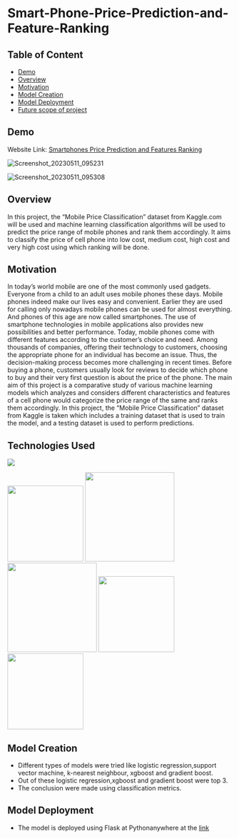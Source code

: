 # Smart-Phone-Price-Prediction-and-Feature-Ranking

## Table of Content
  * [Demo](#demo)
  * [Overview](#overview)
  * [Motivation](#motivation)
  * [Model Creation](#model-creation)
  * [Model Deployment](#model-deployment)
  * [Future scope of project](#future-scope)
  
## Demo

 Website Link: [Smartphones Price Prediction and Features Ranking ](https://hajara20.pythonanywhere.com/)
 
![Screenshot_20230511_095231](https://github.com/HajaraCM/Smart-Phone-Price-Prediction-and-Feature-Ranking/assets/117503246/8197a0b5-b82a-4d8e-b1b0-70b60ddd7e93)

![Screenshot_20230511_095308](https://github.com/HajaraCM/Smart-Phone-Price-Prediction-and-Feature-Ranking/assets/117503246/f391385d-3204-466e-9606-52bcd56e2003)

## Overview

In this project, the “Mobile Price Classification” dataset from Kaggle.com will be used and machine learning classification algorithms will be used to predict the price range of mobile phones and rank them accordingly. It aims to classify the price of cell phone into low cost, medium cost, high cost and very high cost using which ranking will be done. 

## Motivation

In today’s world mobile are one of the most commonly used gadgets. Everyone from a child to an adult uses mobile phones these days. Mobile phones indeed make our lives easy and convenient. Earlier they are used for calling only nowadays mobile phones can be used for almost everything. And phones of this age are now called smartphones. The use of smartphone technologies in mobile applications also provides new possibilities and better performance. Today, mobile phones come with different features according to the customer’s choice and need. Among thousands of companies, offering their technology to customers, choosing the appropriate phone for an individual has become an issue. Thus, the decision-making process becomes more challenging in recent times. Before buying a phone, customers usually look for reviews to decide which phone to buy and their very first question is about the price of the phone. The main aim of this project is a comparative study of various machine learning models which analyzes and considers different characteristics and features of a cell phone would categorize the price range of the same and ranks them accordingly. In this project, the “Mobile Price Classification” dataset from Kaggle is taken which includes a training dataset that is used to train the model, and a testing dataset is used to perform predictions.


## Technologies Used


![](https://forthebadge.com/images/badges/made-with-python.svg)

[<img target="_blank" src="https://flask.palletsprojects.com/en/1.1.x/_images/flask-logo.png" width=170>](https://flask.palletsprojects.com/en/1.1.x/) 
<img target="_blank" src="https://scikit-learn.org/stable/_static/scikit-learn-logo-small.png" width=200><img target="_blank" src="https://github.com/HajaraCM/Crop-Recommendation-System/assets/117503246/30ed18f5-1e65-4f23-854b-2d94ab81c880" width=200> <img target="_blank" src="https://github.com/HajaraCM/Crop-Recommendation-System/assets/117503246/fa4a18b7-6e4b-40a4-b6e9-3491bf2ac0aa" width=170> <img target="_blank" src="https://github.com/HajaraCM/Crop-Recommendation-System/assets/117503246/f7c82eeb-0819-4eb4-ad99-2ee6607b84ee" width=170>


## Model Creation

* Different types of models were tried like logistic regression,support vector machine, k-nearest neighbour, xgboost and gradient boost.
* Out of these logistic regression,xgboost and gradient boost were top 3.
* The conclusion were made using classification metrics.

## Model Deployment

* The model is deployed using Flask at Pythonanywhere at the [link](https://hajara20.pythonanywhere.com/)







